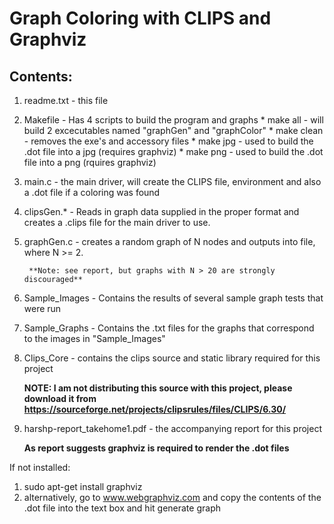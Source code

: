 # Graph Coloring with CLIPS and Graphviz

Contents:
-----------
1) readme.txt - this file
2) Makefile - Has 4 scripts to build the program and graphs
	      * make all - will build 2 excecutables named
		"graphGen" and "graphColor"
	      * make clean - removes the exe's and accessory files
	      * make jpg - used to build the .dot file into a jpg (requires graphviz)
 	      * make png - used to build the .dot file into a png (rquires graphviz)
3) main.c - the main driver, will create the CLIPS file, environment and also 
	    a .dot file if a coloring was found
4) clipsGen.* - Reads in graph data supplied in the proper format and creates a .clips
                file for the main driver to use.
5) graphGen.c - creates a random graph of N nodes and outputs into file, where N >= 2. 

		**Note: see report, but graphs with N > 20 are strongly discouraged**
		
6) Sample_Images - Contains the results of several sample graph tests that were run
7) Sample_Graphs - Contains the .txt files for the graphs that correspond to the images
                   in "Sample_Images"

8) Clips_Core - contains the clips source and static library required for this project

	**NOTE: I am not distributing this source with this project, please download it from 
	https://sourceforge.net/projects/clipsrules/files/CLIPS/6.30/**
	

9) harshp-report_takehome1.pdf - the accompanying report for this project

	**As report suggests graphviz is required to render the .dot files**

If not installed:
   1) sudo apt-get install graphviz
   2) alternatively, go to www.webgraphviz.com and copy the contents of the .dot file
      into the text box and hit generate graph
